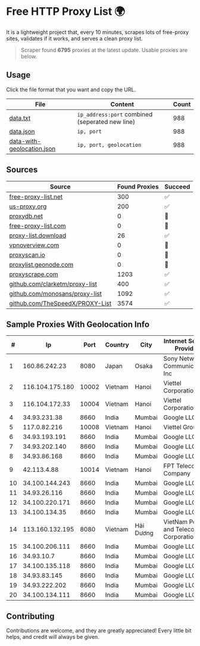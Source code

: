 
# Free HTTP Proxy List 🌍

It is a lightweight project that, every 10 minutes, scrapes lots of free-proxy sites, validates if it works, and serves a clean proxy list.


> Scraper found **6795** proxies at the latest update. Usable proxies are below.

## Usage

Click the file format that you want and copy the URL.


|File|Content|Count|
|----|-------|-----|
|[data.txt](https://raw.githubusercontent.com/themiralay/Proxy-List-World/master/data.txt)|`ip_address:port` combined (seperated new line)|988|
|[data.json](https://raw.githubusercontent.com/themiralay/Proxy-List-World/master/data.json)|`ip, port`|988|
|[data-with-geolocation.json](https://raw.githubusercontent.com/themiralay/Proxy-List-World/master/data-with-geolocation.json)|`ip, port, geolocation`|988|

## Sources

|Source|Found Proxies|Succeed|
|------|-------------|-------|
|[free-proxy-list.net](https://free-proxy-list.net)|300|✅|
|[us-proxy.org](https://www.us-proxy.org)|200|✅|
|[proxydb.net](http://proxydb.net)|0|🚫|
|[free-proxy-list.com](https://free-proxy-list.com/?page=&port=&type%5B%5D=http&type%5B%5D=https&up_time=0&search=Search)|0|🚫|
|[proxy-list.download](https://www.proxy-list.download/HTTP)|26|✅|
|[vpnoverview.com](https://vpnoverview.com/privacy/anonymous-browsing/free-proxy-servers)|0|🚫|
|[proxyscan.io](https://www.proxyscan.io)|0|🚫|
|[proxylist.geonode.com](https://proxylist.geonode.com/api/proxy-list?limit=300&page=1&sort_by=lastChecked&sort_type=desc&protocols=http,https)|0|🚫|
|[proxyscrape.com](https://api.proxyscrape.com/v2/?request=displayproxies&protocol=http&timeout=10000&country=all&ssl=all&anonymity=all)|1203|✅|
|[github.com/clarketm/proxy-list](https://raw.githubusercontent.com/clarketm/proxy-list/master/proxy-list-raw.txt)|400|✅|
|[github.com/monosans/proxy-list](https://raw.githubusercontent.com/monosans/proxy-list/main/proxies/http.txt)|1092|✅|
|[github.com/TheSpeedX/PROXY-List](https://raw.githubusercontent.com/TheSpeedX/PROXY-List/master/http.txt)|3574|✅|


## Sample Proxies With Geolocation Info

|#|Ip|Port|Country|City|Internet Service Provider|
|-|--|----|-------|----|-------------------------|
|1|160.86.242.23|8080|Japan|Osaka|Sony Network Communications Inc|
|2|116.104.175.180|10002|Vietnam|Hanoi|Viettel Corporation|
|3|116.104.172.33|10004|Vietnam|Hanoi|Viettel Corporation|
|4|34.93.231.38|8660|India|Mumbai|Google LLC|
|5|117.0.82.216|10008|Vietnam|Hanoi|Viettel Group|
|6|34.93.193.191|8660|India|Mumbai|Google LLC|
|7|34.93.202.140|8660|India|Mumbai|Google LLC|
|8|34.93.86.168|8660|India|Mumbai|Google LLC|
|9|42.113.4.88|10014|Vietnam|Hanoi|FPT Telecom Company|
|10|34.100.144.243|8660|India|Mumbai|Google LLC|
|11|34.93.26.116|8660|India|Mumbai|Google LLC|
|12|34.100.220.171|8660|India|Mumbai|Google LLC|
|13|34.100.134.35|8660|India|Mumbai|Google LLC|
|14|113.160.132.195|8080|Vietnam|Hải Dương|VietNam Post and Telecom Corporation|
|15|34.100.206.111|8660|India|Mumbai|Google LLC|
|16|34.93.10.7|8660|India|Mumbai|Google LLC|
|17|34.100.135.118|8660|India|Mumbai|Google LLC|
|18|34.93.83.145|8660|India|Mumbai|Google LLC|
|19|34.93.222.202|8660|India|Mumbai|Google LLC|
|20|34.100.134.111|8660|India|Mumbai|Google LLC|



## Contributing

Contributions are welcome, and they are greatly appreciated! Every
little bit helps, and credit will always be given.


